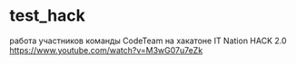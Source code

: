 # test_hack
работа участников команды CodeTeam на хакатоне IT Nation HACK 2.0
https://www.youtube.com/watch?v=M3wG07u7eZk
